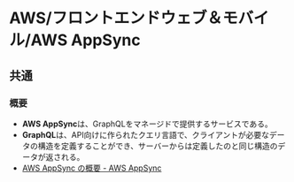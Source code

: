 # AWS/フロントエンドウェブ＆モバイル/AWS AppSync

## 共通

### 概要

- **AWS AppSync**は、GraphQLをマネージドで提供するサービスである。
- **GraphQL**は、API向けに作られたクエリ言語で、クライアントが必要なデータの構造を定義することができ、サーバーからは定義したのと同じ構造のデータが返される。
- [AWS AppSync の概要 - AWS AppSync](https://docs.aws.amazon.com/ja_jp/appsync/latest/devguide/what-is-appsync.html)
